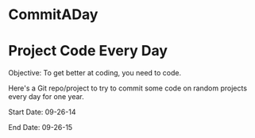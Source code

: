 CommitADay
==========

Project Code Every Day
======================

Objective: To get better at coding, you need to code.

Here's a Git repo/project to try to commit some code on random projects 
every day for one year.

Start Date: 09-26-14

End Date: 09-26-15

